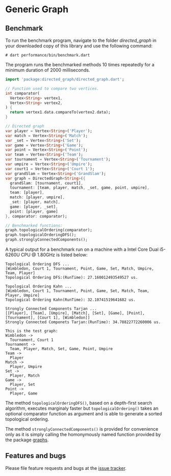 # Generic Graph


## Benchmark

To run the benchmark program, navigate to the folder *directed_graph* in your downloaded
copy of this library and use
the following command:
```shell
# dart performance/bin/benchmark.dart
```

The program runs the benchmarked methods 10 times repeatedly for a minimum duration of
2000 milliseconds.
```Dart
import 'package:directed_graph/directed_graph.dart';

// Function used to compare two vertices.
int comparator(
  Vertex<String> vertex1,
  Vertex<String> vertex2,
) {
  return vertex1.data.compareTo(vertex2.data);
}

// Directed graph
var player = Vertex<String>('Player');
var match = Vertex<String>('Match');
var _set = Vertex<String>('Set');
var game = Vertex<String>('Game');
var point = Vertex<String>('Point');
var team = Vertex<String>('Team');
var tournament = Vertex<String>('Tournament');
var umpire = Vertex<String>('Umpire');
var court1 = Vertex<String>('Court 1');
var grandSlam = Vertex<String>('GrandSlam');
var graph = DirectedGraph<String>({
  grandSlam: [tournament, court1],
  tournament: [team, player, match, _set, game, point, umpire],
  team: [player],
  match: [player, umpire],
  _set: [player, match],
  game: [player, _set],
  point: [player, game]
}, comparator: comparator);

// Benchmarked functions:
graph.topologicalOrdering(comparator);
graph.topologicalOrderingDFS();
graph.stronglyConnectedComponents();
```
A typical output for a benchmark run on a machine with a Intel Core Dual i5-6260U CPU @ 1.80GHz is listed below:
```shell
Topological Ordering DFS ...
[Wimbledon, Court 1, Tournament, Point, Game, Set, Match, Umpire, Team, Player]
Topological Ordering DFS:(RunTime): 27.160012493549527 us.

Topological Ordering Kahn ...
[Wimbledon, Court 1, Tournament, Point, Game, Set, Match, Team, Player, Umpire]
Topological Ordering Kahn(RunTime): 32.10741519641682 us.

Strongly Connected Components Tarjan ...
[[Player], [Team], [Umpire], [Match], [Set], [Game], [Point], [Tournament], [Court 1], [Wimbledon]]
Strongly Connected Componets Tarjan:(RunTime): 34.78822772260006 us.

This is the test graph:
Wimbledon ->
  Tournament, Court 1
Tournament ->
  Team, Player, Match, Set, Game, Point, Umpire
Team ->
  Player
Match ->
  Player, Umpire
Set ->
  Player, Match
Game ->
  Player, Set
Point ->
  Player, Game

```
The method `topologicalOrderingDFS()`, based on a depth-first search algorithm, executes marginaly faster
but `topologicalOrdering()` takes an optional comparator function as argument
and is able to generate a sorted topological ordering.


The method `stronglyConnectedComponents()` is provided for convenience only as it is simply calling the homonymously named function provided by the package [graphs].


## Features and bugs

Please file feature requests and bugs at the [issue tracker].

[issue tracker]: https://github.com/simphotonics/directed_graph/issues
[graphs]: https://pub.dev/packages/graphs